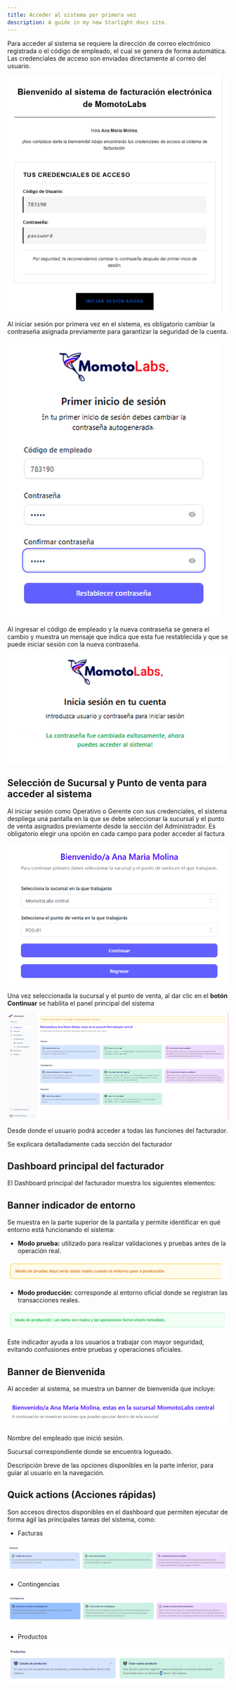```yaml
---
title: Acceder al sistema por primera vez
description: A guide in my new Starlight docs site.
---
```

Para acceder al sistema se requiere la dirección de correo electrónico registrada o el código de empleado, el cual se genera de forma automática. Las credenciales de acceso son enviadas directamente al correo del usuario.

![Página de registro](../../../biller/credenciales.png)

Al iniciar sesión por primera vez en el sistema, es obligatorio cambiar la contraseña asignada previamente para garantizar la seguridad de la cuenta.


![Página de registro](../../../biller/cambio1.png)

Al ingresar el código de empleado y la nueva contraseña se genera el cambio y muestra un mensaje que indica que esta fue restablecida y que se puede iniciar sesión con la nueva contraseña. 

![Página de registro](../../../biller/nuevo-inicio.png)

## Selección de Sucursal y Punto de venta para acceder al sistema ##

Al iniciar sesión como Operativo o Gerente con sus credenciales, el sistema despliega una pantalla en la que se debe seleccionar la sucursal y el punto de venta asignados previamente desde la sección del Administrador. Es obligatorio elegir una opción en cada campo para poder acceder al factura


![Página de registro](../../../biller/to-start.png)

Una vez seleccionada la sucursal y el punto de venta, al dar clic en el **botón Continuar** se habilita el panel principal del sistema


![Página de registro](../../../biller/principal.png)

 Desde donde el usuario podrá acceder a todas las funciones del facturador.

Se explicara detalladamente cada sección del facturador 

## Dashboard principal del facturador ##

El Dashboard principal del facturador muestra los siguientes elementos:

## Banner indicador de entorno ##

 Se muestra en la parte superior de la pantalla y permite identificar en qué entorno está funcionando el sistema:

- **Modo prueba:** utilizado para realizar validaciones y pruebas antes de la operación real.

![Página de registro](../../../biller/prueba.png)


- **Modo producción:** corresponde al entorno oficial donde se registran las transacciones reales.

![Página de registro](../../../biller/produccion.png)

Este indicador ayuda a los usuarios a trabajar con mayor seguridad, evitando confusiones entre pruebas y operaciones oficiales.

## Banner de Bienvenida ##

Al acceder al sistema, se muestra un banner de bienvenida que incluye:

![Página de registro](../../../biller/banner-bienvenida.png)


Nombre del empleado que inició sesión.

Sucursal correspondiente donde se encuentra logueado.

Descripción breve de las opciones disponibles en la parte inferior, para guiar al usuario en la navegación.

## Quick actions (Acciones rápidas) ##

Son accesos directos disponibles en el dashboard que permiten ejecutar de forma ágil las principales tareas del sistema, como:

- Facturas

![Página de registro](../../../biller/quick-facturas.png)

- Contingencias


![Página de registro](../../../biller/quick-contingencias.png)


- Productos


![Página de registro](../../../biller/quick-productos.png)
